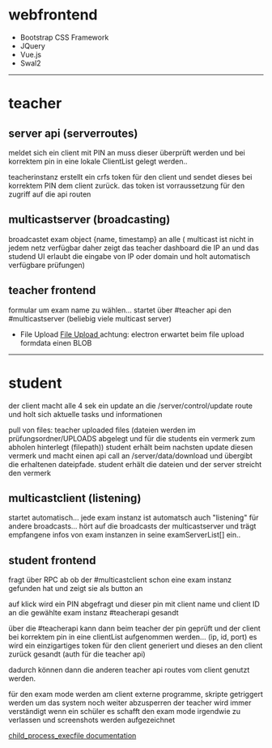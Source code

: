 # webfrontend
* Bootstrap CSS Framework
* JQuery
* Vue.js
* Swal2



---

# teacher
## server api (serverroutes)
meldet sich ein client mit PIN an muss dieser überprüft werden und bei korrektem pin in eine lokale ClientList gelegt werden..

teacherinstanz erstellt ein crfs token für den client und sendet dieses bei korrektem PIN dem client zurück. das token ist vorraussetzung für den zugriff auf die api routen

## multicastserver (broadcasting)
broadcastet exam object {name, timestamp} an alle (
multicast ist nicht in jedem netz verfügbar daher zeigt das teacher dashboard die IP an und das studend UI erlaubt die eingabe von IP oder domain und holt automatisch verfügbare prüfungen)


## teacher frontend

formular um exam name zu wählen... startet über #teacher api den #multicastserver (beliebig viele multicast server)


- File Upload [File Upload ](https://github.com/richardgirges/express-fileupload)
  achtung: electron erwartet beim file upload formdata einen BLOB




---


# student

der client macht alle 4 sek ein update an die /server/control/update route und holt sich aktuelle tasks und informationen


pull von files:
teacher uploaded files (dateien werden im prüfungsordner/UPLOADS abgelegt und für die students ein vermerk zum abholen hinterlegt (filepath))
student erhält beim nachsten update diesen vermerk und macht einen api call an /server/data/download und übergibt die erhaltenen dateipfade.
student erhält die dateien und der server streicht den vermerk


## multicastclient (listening)
startet automatisch... jede exam instanz ist automatsch auch "listening" für andere broadcasts...
hört auf die broadcasts der multicastserver und trägt empfangene infos von exam instanzen in seine    examServerList[]   ein..

## student frontend
fragt über RPC ab ob der #multicastclient schon eine exam instanz gefunden hat und zeigt sie als button an

auf klick wird ein PIN abgefragt und dieser pin mit client name und client ID an die gewählte exam instanz #teacherapi gesandt


über die #teacherapi kann dann beim teacher der pin geprüft und der client bei korrektem pin in eine clientList aufgenommen werden... (ip, id, port)
es wird ein einzigartiges token für den client generiert und dieses an den client zurück gesandt (auth für die teacher api)

dadurch können dann die anderen teacher api routes vom client genutzt werden.


für den exam mode werden am client externe programme, skripte getriggert werden um das system noch weiter abzusperren 
der teacher wird immer verständigt wenn ein schüler es schafft den exam mode irgendwie zu verlassen und screenshots werden aufgezeichnet

[child_process_execfile documentation](https://nodejs.org/api/child_process.html#child_process_child_process_execfile_file_args_options_callback)
